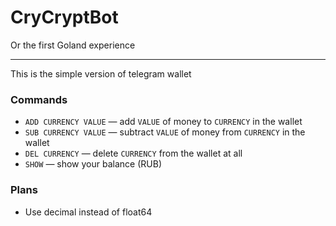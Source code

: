 # CryCryptBot
Or the first Goland experience
***
This is the simple version of telegram wallet

### Commands ###
* `ADD CURRENCY VALUE` — add `VALUE` of money to `CURRENCY` in the wallet
* `SUB CURRENCY VALUE` — subtract `VALUE` of money from `CURRENCY` in the wallet
* `DEL CURRENCY` — delete `CURRENCY` from the wallet at all
* `SHOW` — show your balance (RUB)

### Plans ###
* Use decimal instead of float64
